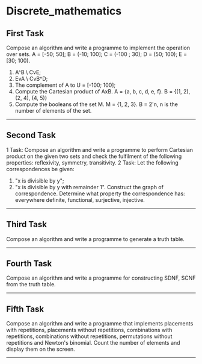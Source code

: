 # Discrete_mathematics

## First Task

Compose an algorithm and write a programme to implement the operation over sets. 
A = [-50; 50]; B = (-10; 100]; C = (-100 ; 30); D = (50; 100); E = [30; 100). 
1. A^B \ CvE; 
2. EvA \ CvB^D; 
3.	The complement of A to U = [-100; 100]; 
4.	Compute the Cartesian product of AxB. A = {a, b, c, d, e, f}. B = {(1, 2), (2, 4), (4, 5)} 
5.	Compute the booleans of the set M. M = {1, 2, 3}. B = 2'n, n is the number of elements of the set.

 ----------------------------------------------------------------------------------------------------------------------------------------------------------

## Second Task

1 Task: 
Compose an algorithm and write a programme to perform Cartesian product on the given two sets and check the fulfilment of the following properties: reflexivity, symmetry, transitivity.
2 Task: 
Let the following correspondences be given:
1) "x is divisible by y";
2) "x is divisible by y with remainder 1".
Construct the graph of correspondence. Determine what property the correspondence has: everywhere definite, functional, surjective, injective.

 ----------------------------------------------------------------------------------------------------------------------------------------------------------

## Third Task

Compose an algorithm and write a programme to generate a truth table.

----------------------------------------------------------------------------------------------------------------------------------------------------------

## Fourth Task

Compose an algorithm and write a programme for constructing SDNF, SCNF from the truth table.

----------------------------------------------------------------------------------------------------------------------------------------------------------

## Fifth Task

Compose an algorithm and write a programme that implements placements with repetitions, placements without repetitions, combinations with repetitions, combinations without repetitions, permutations without repetitions and Newton's binomial. Count the number of elements and display them on the screen.

----------------------------------------------------------------------------------------------------------------------------------------------------------
